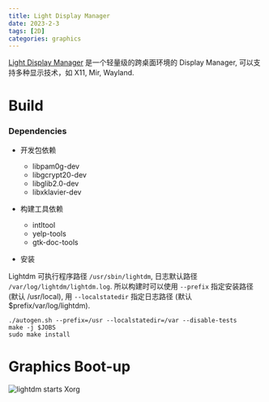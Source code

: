 ```yaml
---
title: Light Display Manager
date: 2023-2-3
tags: [2D]
categories: graphics
---
```


[Light Display Manager](https://wiki.archlinux.org/title/LightDM) 是一个轻量级的跨桌面环境的 Display Manager, 可以支持多种显示技术，如 X11, Mir, Wayland.

# Build

### Dependencies

- 开发包依赖
    * libpam0g-dev
    * libgcrypt20-dev
    * libglib2.0-dev
    * libxklavier-dev

- 构建工具依赖
    * intltool
    * yelp-tools
    * gtk-doc-tools 

- 安装

Lightdm 可执行程序路径 `/usr/sbin/lightdm`, 日志默认路径 `/var/log/lightdm/lightdm.log`. 所以构建时可以使用 `--prefix` 指定安装路径 (默认 /usr/local), 用 `--localstatedir` 指定日志路径 (默认 $prefix/var/log/lightdm).

```
./autogen.sh --prefix=/usr --localstatedir=/var --disable-tests
make -j $JOBS
sudo make install
```

# Graphics Boot-up

![lightdm starts Xorg](lightdm-start-x.png)

